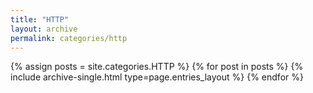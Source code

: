 ```yaml
---
title: "HTTP"
layout: archive
permalink: categories/http
---
```


{% assign posts = site.categories.HTTP %}
{% for post in posts %} {% include archive-single.html type=page.entries_layout %} {% endfor %}
